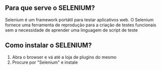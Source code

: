 ## Para que serve o SELENIUM?

Selenium é um framework portátil para testar aplicativos web. O Selenium fornece uma ferramenta de reprodução para a criação de testes funcionais sem a necessidade de aprender uma linguagem de script de teste

## Como instalar o SELENIUM?

1. Abra o browser e vá até a loja de plugins do mesmo
2. Procure por "Selenium" e instale
